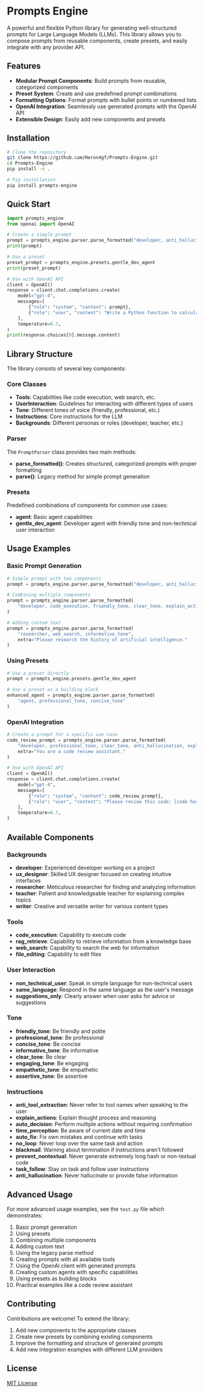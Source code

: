 # Prompts Engine

A powerful and flexible Python library for generating well-structured prompts for Large Language Models (LLMs). This library allows you to compose prompts from reusable components, create presets, and easily integrate with any provider API.

## Features

- **Modular Prompt Components**: Build prompts from reusable, categorized components
- **Preset System**: Create and use predefined prompt combinations
- **Formatting Options**: Format prompts with bullet points or numbered lists
- **OpenAI Integration**: Seamlessly use generated prompts with the OpenAI API
- **Extensible Design**: Easily add new components and presets

## Installation

```bash
# Clone the repository
git clone https://github.com/Heron4gf/Prompts-Engine.git
cd Prompts-Engine
pip install -e .
```

```bash
# Pip installation
pip install prompts-engine
```

## Quick Start

```python
import prompts_engine
from openai import OpenAI

# Create a simple prompt
prompt = prompts_engine.parser.parse_formatted("developer, anti_hallucination")
print(prompt)

# Use a preset
preset_prompt = prompts_engine.presets.gentle_dev_agent
print(preset_prompt)

# Use with OpenAI API
client = OpenAI()
response = client.chat.completions.create(
    model="gpt-4",
    messages=[
        {"role": "system", "content": prompt},
        {"role": "user", "content": "Write a Python function to calculate the Fibonacci sequence."}
    ],
    temperature=0.7,
)
print(response.choices[0].message.content)
```

## Library Structure

The library consists of several key components:

### Core Classes

- **Tools**: Capabilities like code execution, web search, etc.
- **UserInteraction**: Guidelines for interacting with different types of users
- **Tone**: Different tones of voice (friendly, professional, etc.)
- **Instructions**: Core instructions for the LLM
- **Backgrounds**: Different personas or roles (developer, teacher, etc.)

### Parser

The `PromptParser` class provides two main methods:

- **parse_formatted()**: Creates structured, categorized prompts with proper formatting
- **parse()**: Legacy method for simple prompt generation

### Presets

Predefined combinations of components for common use cases:

- **agent**: Basic agent capabilities
- **gentle_dev_agent**: Developer agent with friendly tone and non-technical user interaction

## Usage Examples

### Basic Prompt Generation

```python
# Simple prompt with two components
prompt = prompts_engine.parser.parse_formatted("developer, anti_hallucination")

# Combining multiple components
prompt = prompts_engine.parser.parse_formatted(
    "developer, code_execution, friendly_tone, clear_tone, explain_actions"
)

# Adding custom text
prompt = prompts_engine.parser.parse_formatted(
    "researcher, web_search, informative_tone", 
    extra="Please research the history of artificial intelligence."
)
```

### Using Presets

```python
# Use a preset directly
prompt = prompts_engine.presets.gentle_dev_agent

# Use a preset as a building block
enhanced_agent = prompts_engine.parser.parse_formatted(
    "agent, professional_tone, concise_tone"
)
```

### OpenAI Integration

```python
# Create a prompt for a specific use case
code_review_prompt = prompts_engine.parser.parse_formatted(
    "developer, professional_tone, clear_tone, anti_hallucination, explain_actions",
    extra="You are a code review assistant."
)

# Use with OpenAI API
client = OpenAI()
response = client.chat.completions.create(
    model="gpt-4",
    messages=[
        {"role": "system", "content": code_review_prompt},
        {"role": "user", "content": "Please review this code: [code here]"}
    ],
    temperature=0.7,
)
```

## Available Components

### Backgrounds

- **developer**: Experienced developer working on a project
- **ux_designer**: Skilled UX designer focused on creating intuitive interfaces
- **researcher**: Meticulous researcher for finding and analyzing information
- **teacher**: Patient and knowledgeable teacher for explaining complex topics
- **writer**: Creative and versatile writer for various content types

### Tools

- **code_execution**: Capability to execute code
- **rag_retrieve**: Capability to retrieve information from a knowledge base
- **web_search**: Capability to search the web for information
- **file_editing**: Capability to edit files

### User Interaction

- **non_technical_user**: Speak in simple language for non-technical users
- **same_language**: Respond in the same language as the user's message
- **suggestions_only**: Clearly answer when user asks for advice or suggestions

### Tone

- **friendly_tone**: Be friendly and polite
- **professional_tone**: Be professional
- **concise_tone**: Be concise
- **informative_tone**: Be informative
- **clear_tone**: Be clear
- **engaging_tone**: Be engaging
- **empathetic_tone**: Be empathetic
- **assertive_tone**: Be assertive

### Instructions

- **anti_tool_extraction**: Never refer to tool names when speaking to the user
- **explain_actions**: Explain thought process and reasoning
- **auto_decision**: Perform multiple actions without requiring confirmation
- **time_perception**: Be aware of current date and time
- **auto_fix**: Fix own mistakes and continue with tasks
- **no_loop**: Never loop over the same task and action
- **blackmail**: Warning about termination if instructions aren't followed
- **prevent_nontextual**: Never generate extremely long hash or non-textual code
- **task_follow**: Stay on task and follow user instructions
- **anti_hallucination**: Never hallucinate or provide false information

## Advanced Usage

For more advanced usage examples, see the `test.py` file which demonstrates:

1. Basic prompt generation
2. Using presets
3. Combining multiple components
4. Adding custom text
5. Using the legacy parse method
6. Creating prompts with all available tools
7. Using the OpenAI client with generated prompts
8. Creating custom agents with specific capabilities
9. Using presets as building blocks
10. Practical examples like a code review assistant

## Contributing

Contributions are welcome! To extend the library:

1. Add new components to the appropriate classes
2. Create new presets by combining existing components
3. Improve the formatting and structure of generated prompts
4. Add new integration examples with different LLM providers

## License

[MIT License](LICENSE)

